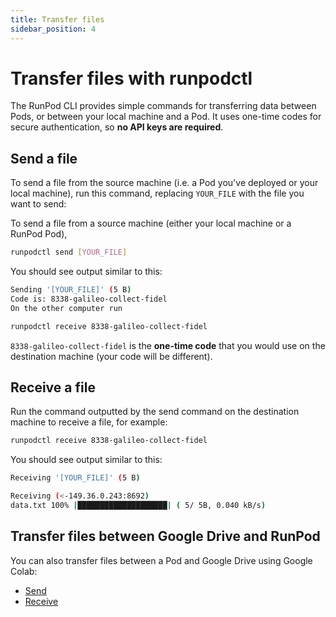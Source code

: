 ```yaml
---
title: Transfer files
sidebar_position: 4
---
```


# Transfer files with runpodctl

The RunPod CLI provides simple commands for transferring data between Pods, or between your local machine and a Pod. It uses one-time codes for secure authentication, so **no API keys are required**.

## Send a file

To send a file from the source machine (i.e. a Pod you've deployed or your local machine), run this command, replacing `YOUR_FILE` with the file you want to send:

To send a file from a source machine (either your local machine or a RunPod Pod),

```bash
runpodctl send [YOUR_FILE]
```

You should see output similar to this:

```bash
Sending '[YOUR_FILE]' (5 B)
Code is: 8338-galileo-collect-fidel
On the other computer run

runpodctl receive 8338-galileo-collect-fidel
```

`8338-galileo-collect-fidel` is the **one-time code** that you would use on the destination machine (your code will be different).

## Receive a file

Run the command outputted by the send command on the destination machine to receive a file, for example:

```bash
runpodctl receive 8338-galileo-collect-fidel
```

You should see output similar to this:

```bash
Receiving '[YOUR_FILE]' (5 B)

Receiving (<-149.36.0.243:8692)
data.txt 100% |████████████████████| ( 5/ 5B, 0.040 kB/s)
```

## Transfer files between Google Drive and RunPod

You can also transfer files between a Pod and Google Drive using Google Colab:

- [Send](https://colab.research.google.com/drive/1UaODD9iGswnKF7SZfsvwHDGWWwLziOsr#scrollTo=2nlcIAY3gGLt)
- [Receive](https://colab.research.google.com/drive/1ot8pODgystx1D6_zvsALDSvjACBF1cj6#scrollTo=RF1bMqhBOpSZ)
